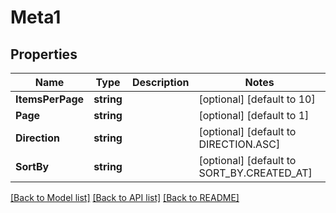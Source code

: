 # Meta1

## Properties
Name | Type | Description | Notes
------------ | ------------- | ------------- | -------------
**ItemsPerPage** | **string** |  | [optional] [default to 10]
**Page** | **string** |  | [optional] [default to 1]
**Direction** | **string** |  | [optional] [default to DIRECTION.ASC]
**SortBy** | **string** |  | [optional] [default to SORT_BY.CREATED_AT]

[[Back to Model list]](../README.md#documentation-for-models) [[Back to API list]](../README.md#documentation-for-api-endpoints) [[Back to README]](../README.md)

